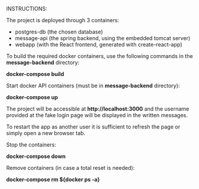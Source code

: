INSTRUCTIONS:

The project is deployed through 3 containers:

- postgres-db (the chosen database)
- message-api (the spring backend, using the embedded tomcat server)
- webapp (with the React frontend, generated with create-react-app)

To build the required docker containers, use the following commands in the **message-backend** directory:

**docker-compose build**

Start docker API containers (must be in **message-backend** directory):

**docker-compose up**

The project will be accessible at **http://localhost:3000**
and the username provided at the fake login page will be displayed in the written messages.

To restart the app as another user it is sufficient to refresh the page
or simply open a new browser tab.

Stop the containers:

**docker-compose down**

Remove containers (in case a total reset is needed):

**docker-compose rm ${docker ps -a}**

